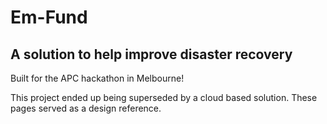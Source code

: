 # Em-Fund

## A solution to help improve disaster recovery

Built for the APC hackathon in Melbourne!

This project ended up being superseded by a cloud based solution. These pages
served as a design reference.
